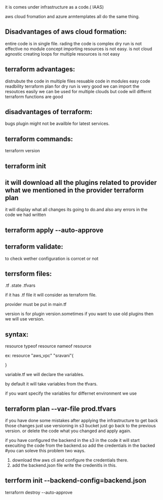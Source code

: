 it is comes under infrastructure as a code.( IAAS)

aws cloud fromation and azure armtemplates all do the same thing.

Disadvantages of aws cloud formation:
-----------------------------------------

entire code is in single file.
rading the code is complex
dry run is not effective
no module concept
importing resources is not easy.
is not cloud agnostic
creating loops for multiple resources is not easy

terraform advantages:
--------------------------------
distrubute the code in multiple files
resuable code in modules
easy code readbility
terraform plan for dry run is very good
we can import the resoutces easily
we can be used for multiple clouds but code will differnt
terraform functions are good

disadvantages of terraform:
------------------------------------
bugs
plugin might not be availble for latest services.

terraform commands:
-----------------------
terraform version

terraform init
-----------------------
it will download all the plugins related to provider what we mentioned in the provider
terraform plan
--------------------
it will display what all changes its going to do.and also any errors in the code we had written

terraform apply --auto-approve
-----------------------------

terraform validate:
----------------------

to check wether configuration is corrcet or not



terrsform files:
-----------------------------
.tf
.state
.tfvars

if it has .tf file it will consider as terraform file.

provider must be put in main.tf

version is for plugin version.sometimes if you want to use old plugins then we will use version.

syntax:
---------
resource typeof resource nameof resource

ex: resource "aws_vpc" "sravani"{

}


variable.tf we will declare the variables.


by default it will take variables from the tfvars.

if you want specify the variables for differnet environment we use 

terraform plan --var-file prod.tfvars
---------------------------

if you have done some mistakes after applying the infrastructure to get back those changes just use versioning in s3 bucket just go back to the previous version.
or delete the code what you changed and apply again. 

if you have configured the backend in the s3 in the code it will start execuiting the code from the backend.so add the credentials in the backed
#you can soleve this problem two ways.

1. download thw aws cli and configure the credentials there.
2. add the backend.json file write the credenitls in this.


terrform init --backend-config=backend.json
-----------------------------------------
terraform destroy --auto-approve
